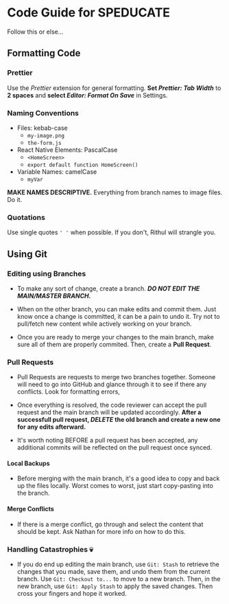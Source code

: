 # Code Guide for SPEDUCATE

Follow this or else...

## Formatting Code

### Prettier

Use the _Prettier_ extension for general formatting. **Set _Prettier: Tab Width_** to **2 spaces** and
**select _Editor: Format On Save_** in Settings.

### Naming Conventions

- Files: kebab-case
  - `my-image.png`
  - `the-form.js`
- React Native Elements: PascalCase
  - `<HomeScreen>`
  - `export default function HomeScreen()`
- Variable Names: camelCase
  - `myVar`

**MAKE NAMES DESCRIPTIVE.** Everything from branch names to image files. Do it.

### Quotations

Use single quotes `' '` when possible. If you don't, Rithul will strangle you.

## Using Git

### Editing using Branches

- To make any sort of change, create a branch. **_DO NOT EDIT THE MAIN/MASTER BRANCH._**

- When on the other branch, you can make edits and commit them. Just know once a change is committed, it can be a pain to undo it. Try not to pull/fetch new content while actively working on your branch.

- Once you are ready to merge your changes to the main branch, make sure all of them are properly commited. Then, create a **Pull Request**.

### Pull Requests

- Pull Requests are requests to merge two branches together. Someone will need to go into GitHub and glance through it to see if there any conflicts. Look for formatting errors,

- Once everything is resolved, the code reviewer can accept the pull request and the main branch will be updated accordingly. **After a successfull pull request, _DELETE_ the old branch and create a new one for any edits afterward.**

- It's worth noting BEFORE a pull request has been accepted, any additional commits will be reflected on the pull request once synced.

#### Local Backups

- Before merging with the main branch, it's a good idea to copy and back up the files locally. Worst comes to worst, just start copy-pasting into the branch.

#### Merge Conflicts

- If there is a merge conflict, go through and select the content that should be kept. Ask Nathan for more info on how to do this.

### Handling Catastrophies 💀

- If you do end up editing the main branch, use `Git: Stash` to retrieve the changes that you made, save them, and undo them from the current branch. Use `Git: Checkout to...` to move to a new branch. Then, in the new branch, use `Git: Apply Stash` to apply the saved changes. Then cross your fingers and hope it worked.
